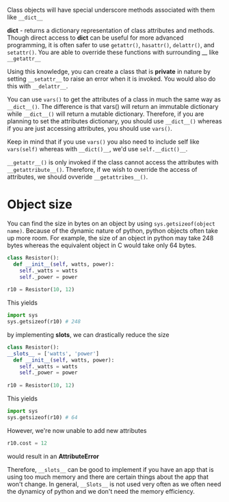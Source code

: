Class objects will have special underscore methods associated with them like `__dict__`

**__dict__** - returns a dictionary representation of class attributes and methods. Though direct access to __dict__ can be useful
for more advanced programming, it is often safer to use `getattr()`, `hasattr()`, `delattr()`, and `setattr()`. You are able to override
these functions with surrounding __ like `__getattr__`

Using this knowledge, you can create a class that is **private** in nature by setting `__setattr__` to raise an error when it is invoked. You would also do this with `__delattr__`.

You can use `vars()` to get the attributes of a class in much the same way as `__dict__()`. The difference is that vars() will return an immutable dictionary while `__dict__()` will return a mutable dictionary. Therefore, if you are planning to set the attributes dictionary, you should use `__dict__()` whereas if you are just accessing attributes, you should use `vars()`.

Keep in mind that if you use `vars()` you also need to include self like `vars(self)` whereas with `__dict()__`, we'd use `self.__dict()__`.

`__getattr__()` is only invoked if the class cannot access the attributes with `__getattribute__()`. Therefore, if we wish to override the access of attributes, we should ovveride `__getattribes__()`.

# Object size

You can find the size in bytes on an object by using `sys.getsizeof(object name)`. Because of the dynamic nature of python, python objects often take up more room. For example, the size of an object in python may take 248 bytes whereas the equivalent object in C would take only 64 bytes. 

```python
class Resistor():
  def __init__(self, watts, power):
    self._watts = watts
    self._power = power
    
r10 = Resistor(10, 12)

```

This yields 
```python
import sys
sys.getsizeof(r10) # 248
```

by implementing **slots**, we can drastically reduce the size

```python
class Resistor():
__slots__ = ['watts', 'power']
  def __init__(self, watts, power):
    self._watts = watts
    self._power = power
    
r10 = Resistor(10, 12)

```

This yields 
```python
import sys
sys.getsizeof(r10) # 64
```
However, we're now unable to add new attributes

```python
r10.cost = 12
```

would result in an **AttributeError**


Therefore, `__slots__` can be good to implement if you have an app that is using too much memory and there are certain things about the app that won't change. In general, `__Slots__` is not used very often as we often need the dynamicy of python and we don't need the memory efficiency.

